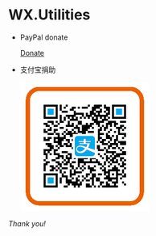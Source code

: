 WX.Utilities
============

* PayPal donate

    [Donate](https://paypal.me/XXB/25usd?_blank)



* 支付宝捐助

  ![](MyAlipay.png)



_Thank you!_

